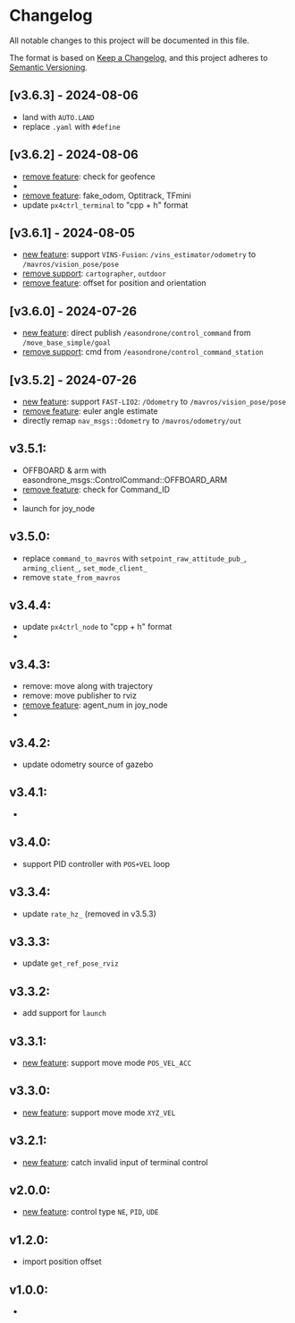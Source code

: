 # Changelog

All notable changes to this project will be documented in this file.

The format is based on [Keep a Changelog](https://keepachangelog.com/en/1.1.0/),
and this project adheres to [Semantic Versioning](https://semver.org/spec/v2.0.0.html).

## [v3.6.3] - 2024-08-06
- land with `AUTO.LAND`
- replace `.yaml` with `#define`

## [v3.6.2] - 2024-08-06
- [remove feature]: check for geofence
- [remove feature]: `easondrone_msgs::ControlCommand::Idle`
- [remove feature]: fake_odom, Optitrack, TFmini
- update `px4ctrl_terminal` to "cpp + h" format

## [v3.6.1] - 2024-08-05
- [new feature]: support `VINS-Fusion`: `/vins_estimator/odometry` to `/mavros/vision_pose/pose`
- [remove support]: `cartographer`, `outdoor`
- [remove feature]: offset for position and orientation

## [v3.6.0] - 2024-07-26
- [new feature]: direct publish `/easondrone/control_command` from `/move_base_simple/goal`
- [remove support]: cmd from `/easondrone/control_command_station`

## [v3.5.2] - 2024-07-26
- [new feature]: support `FAST-LIO2`: `/Odometry` to `/mavros/vision_pose/pose`
- [remove feature]: euler angle estimate
- directly remap `nav_msgs::Odometry` to `/mavros/odometry/out`

## v3.5.1:
- OFFBOARD & arm with easondrone_msgs::ControlCommand::OFFBOARD_ARM
- [remove feature]: check for Command_ID
- [remove feature]: time_from_start
- launch for joy_node

## v3.5.0:
- replace `command_to_mavros` with `setpoint_raw_attitude_pub_`, `arming_client_`, `set_mode_client_`
- remove `state_from_mavros`

## v3.4.4:
- update `px4ctrl_node` to "cpp + h" format
- [remove feature]: `Drone_odom`

## v3.4.3: 
- remove: move along with trajectory
- remove: move publisher to rviz
- [remove feature]: agent_num in joy_node
- [remove support]: keyboard_control

## v3.4.2: 
- update odometry source of gazebo

## v3.4.1: 
- [remove feature]: `message_pub`

## v3.4.0: 
- support PID controller with `POS+VEL` loop

## v3.3.4: 
- update `rate_hz_` (removed in v3.5.3)

## v3.3.3:
- update `get_ref_pose_rviz`

## v3.3.2: 
- add support for `launch`

## v3.3.1: 
- [new feature]: support move mode `POS_VEL_ACC`

## v3.3.0: 
- [new feature]: support move mode `XYZ_VEL`

## v3.2.1: 
- [new feature]: catch invalid input of terminal control

## v2.0.0: 
- [new feature]: control type `NE`, `PID`, `UDE`

## v1.2.0: 
- import position offset

## v1.0.0: 
- [new feature]: `VICON`
